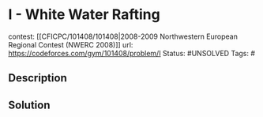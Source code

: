 # I - White Water Rafting

contest: [[CFICPC/101408/101408|2008-2009 Northwestern European Regional Contest (NWERC 2008)]]
url: https://codeforces.com/gym/101408/problem/I
Status: #UNSOLVED
Tags: #

## Description

## Solution

